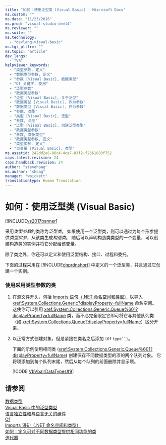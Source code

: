 ```yaml
---
title: "如何：使用泛型类 (Visual Basic) | Microsoft Docs"
ms.custom: ""
ms.date: "11/23/2016"
ms.prod: "visual-studio-dev14"
ms.reviewer: ""
ms.suite: ""
ms.technology: 
  - "devlang-visual-basic"
ms.tgt_pltfrm: ""
ms.topic: "article"
dev_langs: 
  - "VB"
helpviewer_keywords: 
  - "类型参数, 定义"
  - "数据类型参数, 定义"
  - "参数 [Visual Basic], 数据类型"
  - "Of 关键字, 使用"
  - "泛型参数"
  - "数据类型参数"
  - "泛型 [Visual Basic], 关于泛型"
  - "数据类型 [Visual Basic], 作为参数"
  - "数据类型 [Visual Basic], 作为参数"
  - "参数, 类型"
  - "类型 [Visual Basic], 泛型"
  - "参数, 泛型"
  - "泛型 [Visual Basic], 创建泛型类型"
  - "数据类型参数"
  - "参数, 数据类型"
  - "数据类型参数, 定义"
  - "类型实参, 定义"
  - "自变量 [Visual Basic], 类型"
ms.assetid: 242dd2a6-86c4-4ce7-83f2-f2661803f752
caps.latest.revision: 24
caps.handback.revision: 24
author: "stevehoag"
ms.author: "shoag"
manager: "wpickett"
translationtype: Human Translation
---
```

# 如何：使用泛型类 (Visual Basic)
[!INCLUDE[vs2017banner](../../../../csharp/includes/vs2017banner.md)]

采用*类型参数*的类称为*泛型类*。 如果使用一个泛型类，则可以通过为每个形参提供*类型实参*，从该类生成*构造类*。 随后可以声明构造类类型的一个变量，可以创建构造类的实例并将它分配给该变量。  
  
 除了类之外，你还可以定义和使用泛型结构、接口、过程和委托。  
  
 下面的过程采用在 [!INCLUDE[dnprdnshort](../../../../csharp/getting-started/includes/dnprdnshort_md.md)] 中定义的一个泛型类，并且通过它创建一个实例。  
  
### 使用采用类型参数的类  
  
1.  在源文件开头，包括 [Imports 语句（.NET 命名空间和类型）](../../../../visual-basic/language-reference/statements/imports-statement-net-namespace-and-type.md) 以导入 <xref:System.Collections.Generic?displayProperty=fullName> 命名空间。 这使你可以引用 <xref:System.Collections.Generic.Queue%601?displayProperty=fullName> 类，而不必完全限定它即可将它与其他队列类（如 <xref:System.Collections.Queue?displayProperty=fullName>）区分开来。  
  
2.  以正常方式创建对象，但是紧接在类名之后添加 `(Of` `type``)`。  
  
     下面的示例使用相同类 \(<xref:System.Collections.Generic.Queue%601?displayProperty=fullName>\) 创建保存不同数据类型的项的两个队列对象。 它将项添加到每个队列末尾，然后从每个队列的前面删除并显示项。  
  
     [!CODE [VbVbalrDataTypes#9](../CodeSnippet/VS_Snippets_VBCSharp/VbVbalrDataTypes#9)]  
  
## 请参阅  
 [数据类型](../../../../visual-basic/programming-guide/language-features/data-types/index.md)   
 [Visual Basic 中的泛型类型](../../../../visual-basic/programming-guide/language-features/data-types/generic-types.md)   
 [语言独立性和与语言无关的组件](../Topic/Language%20Independence%20and%20Language-Independent%20Components.md)   
 [Of](../../../../visual-basic/language-reference/statements/of-clause.md)   
 [Imports 语句（.NET 命名空间和类型）](../../../../visual-basic/language-reference/statements/imports-statement-net-namespace-and-type.md)   
 [如何：定义可对不同数据类型提供相同功能的类](../../../../visual-basic/programming-guide/language-features/data-types/how-to-define-a-class-that-can-provide-identical-functionality.md)   
 [迭代器](../Topic/Iterators%20\(C%23%20and%20Visual%20Basic\).md)